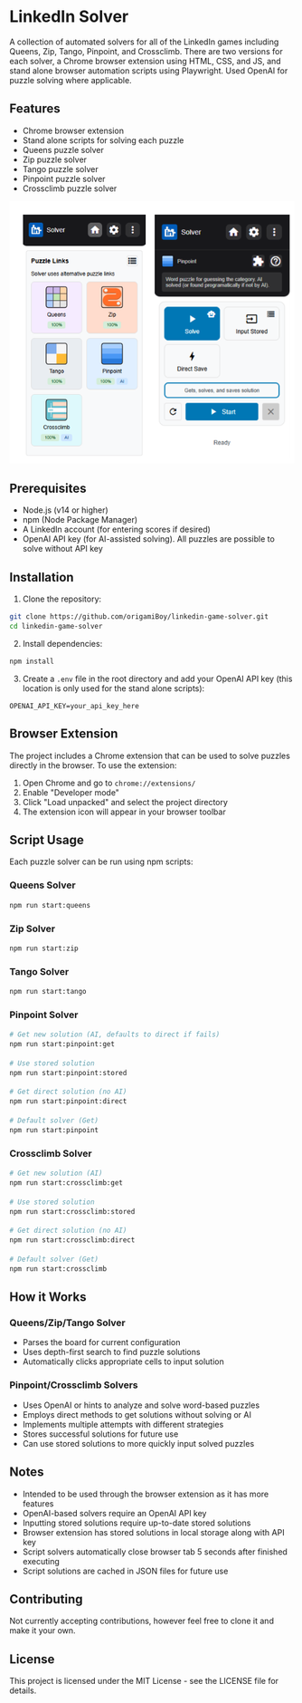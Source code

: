 # LinkedIn Solver

A collection of automated solvers for all of the LinkedIn games including Queens, Zip, Tango, Pinpoint, and Crossclimb. There are two versions for each solver, a Chrome browser extension using HTML, CSS, and JS, and stand alone browser automation scripts using Playwright. Used OpenAI for puzzle solving where applicable.

## Features

- Chrome browser extension
- Stand alone scripts for solving each puzzle
- Queens puzzle solver
- Zip puzzle solver
- Tango puzzle solver
- Pinpoint puzzle solver
- Crossclimb puzzle solver

![LinkedIn Game Solver Browser Extension User Interface](icons/user_interface.png)

## Prerequisites

- Node.js (v14 or higher)
- npm (Node Package Manager)
- A LinkedIn account (for entering scores if desired)
- OpenAI API key (for AI-assisted solving). All puzzles are possible to solve without API key

## Installation

1. Clone the repository:
```bash
git clone https://github.com/origamiBoy/linkedin-game-solver.git
cd linkedin-game-solver
```

2. Install dependencies:
```bash
npm install
```

3. Create a `.env` file in the root directory and add your OpenAI API key (this location is only used for the stand alone scripts):
```
OPENAI_API_KEY=your_api_key_here
```

## Browser Extension

The project includes a Chrome extension that can be used to solve puzzles directly in the browser. To use the extension:

1. Open Chrome and go to `chrome://extensions/`
2. Enable "Developer mode"
3. Click "Load unpacked" and select the project directory
4. The extension icon will appear in your browser toolbar

## Script Usage

Each puzzle solver can be run using npm scripts:

### Queens Solver
```bash
npm run start:queens
```

### Zip Solver
```bash
npm run start:zip
```

### Tango Solver
```bash
npm run start:tango
```

### Pinpoint Solver
```bash
# Get new solution (AI, defaults to direct if fails)
npm run start:pinpoint:get

# Use stored solution
npm run start:pinpoint:stored

# Get direct solution (no AI)
npm run start:pinpoint:direct

# Default solver (Get)
npm run start:pinpoint
```

### Crossclimb Solver
```bash
# Get new solution (AI)
npm run start:crossclimb:get

# Use stored solution
npm run start:crossclimb:stored

# Get direct solution (no AI)
npm run start:crossclimb:direct

# Default solver (Get)
npm run start:crossclimb
```

## How it Works

### Queens/Zip/Tango Solver
- Parses the board for current configuration
- Uses depth-first search to find puzzle solutions
- Automatically clicks appropriate cells to input solution

### Pinpoint/Crossclimb Solvers
- Uses OpenAI or hints to analyze and solve word-based puzzles
- Employs direct methods to get solutions without solving or AI
- Implements multiple attempts with different strategies
- Stores successful solutions for future use
- Can use stored solutions to more quickly input solved puzzles

## Notes

- Intended to be used through the browser extension as it has more features
- OpenAI-based solvers require an OpenAI API key
- Inputting stored solutions require up-to-date stored solutions
- Browser extension has stored solutions in local storage along with API key
- Script solvers automatically close browser tab 5 seconds after finished executing
- Script solutions are cached in JSON files for future use

## Contributing

Not currently accepting contributions, however feel free to clone it and make it your own.

## License

This project is licensed under the MIT License - see the LICENSE file for details. 